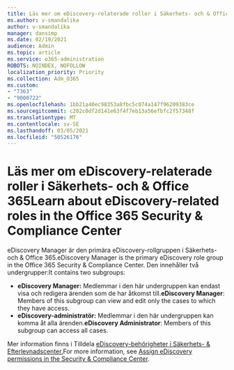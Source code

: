 ```yaml
---
title: Läs mer om eDiscovery-relaterade roller i Säkerhets- och & Office 365
ms.author: v-smandalika
author: v-smandalika
manager: dansimp
ms.date: 02/19/2021
audience: Admin
ms.topic: article
ms.service: o365-administration
ROBOTS: NOINDEX, NOFOLLOW
localization_priority: Priority
ms.collection: Adm_O365
ms.custom:
- "7363"
- "9000722"
ms.openlocfilehash: 1bb21a40ec98353a8fbc5c074a147f96209383ce
ms.sourcegitcommit: c202c0df2d141e63f4f7eb13a56efbfc2f57348f
ms.translationtype: MT
ms.contentlocale: sv-SE
ms.lasthandoff: 03/05/2021
ms.locfileid: "50526176"
---
```

# <a name="learn-about-ediscovery-related-roles-in-the-office-365-security--compliance-center"></a><span data-ttu-id="cb0b6-102">Läs mer om eDiscovery-relaterade roller i Säkerhets- och & Office 365</span><span class="sxs-lookup"><span data-stu-id="cb0b6-102">Learn about eDiscovery-related roles in the Office 365 Security & Compliance Center</span></span>

<span data-ttu-id="cb0b6-103">eDiscovery Manager är den primära eDiscovery-rollgruppen i Säkerhets- och & Office 365.</span><span class="sxs-lookup"><span data-stu-id="cb0b6-103">eDiscovery Manager is the primary eDiscovery role group in the Office 365 Security & Compliance Center.</span></span> <span data-ttu-id="cb0b6-104">Den innehåller två undergrupper:</span><span class="sxs-lookup"><span data-stu-id="cb0b6-104">It contains two subgroups:</span></span>

- <span data-ttu-id="cb0b6-105">**eDiscovery Manager:** Medlemmar i den här undergruppen kan endast visa och redigera ärenden som de har åtkomst till.</span><span class="sxs-lookup"><span data-stu-id="cb0b6-105">**eDiscovery Manager**: Members of this subgroup can view and edit only the cases to which they have access.</span></span>
- <span data-ttu-id="cb0b6-106">**eDiscovery-administratör:** Medlemmar i den här undergruppen kan komma åt alla ärenden.</span><span class="sxs-lookup"><span data-stu-id="cb0b6-106">**eDiscovery Administrator**: Members of this subgroup can access all cases.</span></span>

<span data-ttu-id="cb0b6-107">Mer information finns i Tilldela [eDiscovery-behörigheter i Säkerhets- & Efterlevnadscenter.](https://docs.microsoft.com/microsoft-365/compliance/assign-ediscovery-permissions)</span><span class="sxs-lookup"><span data-stu-id="cb0b6-107">For more information, see [Assign eDiscovery permissions in the Security & Compliance Center](https://docs.microsoft.com/microsoft-365/compliance/assign-ediscovery-permissions).</span></span>